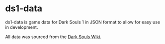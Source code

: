 # ds1-data
ds1-data is game data for Dark Souls 1 in JSON format to allow for easy use in development. 

All data was sourced from the [Dark Souls Wiki](https://darksouls.fandom.com/wiki/Category:Dark_Souls).
